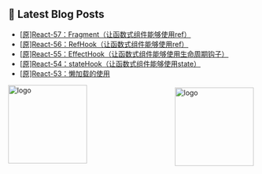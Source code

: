 ## 📕 Latest Blog Posts

<!-- BLOG-POST-LIST:START -->
- [[原]React-57：Fragment（让函数式组件能够使用ref）](https://blog.csdn.net/sinat_41696687/article/details/115919311)
- [[原]React-56：RefHook（让函数式组件能够使用ref）](https://blog.csdn.net/sinat_41696687/article/details/115919054)
- [[原]React-55：EffectHook（让函数式组件能够使用生命周期钩子）](https://blog.csdn.net/sinat_41696687/article/details/115917131)
- [[原]React-54：stateHook（让函数式组件能够使用state）](https://blog.csdn.net/sinat_41696687/article/details/115915913)
- [[原]React-53：懒加载的使用](https://blog.csdn.net/sinat_41696687/article/details/115911774)
<!-- BLOG-POST-LIST:END -->
<img src="https://github-readme-stats.vercel.app/api?username=qq1120637483&show_icons=true" alt="logo" height="160" align="right" style="margin: 5px; margin-bottom: 20px;" />

<img src="https://github-profile-trophy.vercel.app/?username=qq1120637483&theme=flat&column=7" alt="logo" height="160" align="center" style="margin: auto; margin-bottom: 20px;" />


<!--
**qq1120637483/qq1120637483** is a ✨ _special_ ✨ repository because its `README.md` (this file) appears on your GitHub profile.

Here are some ideas to get you started:

- 🔭 I’m currently working on ...
- 🌱 I’m currently learning ...
- 👯 I’m looking to collaborate on ...
- 🤔 I’m looking for help with ...
- 💬 Ask me about ...
- 📫 How to reach me: ...
- 😄 Pronouns: ...
- ⚡ Fun fact: ...
-->
